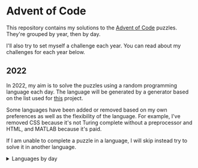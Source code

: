 # Advent of Code

This repository contains my solutions to the
[Advent of Code](https://adventofcode.com/) puzzles. They're grouped by year,
then by day.

I'll also try to set myself a challenge each year. You can read about my
challenges for each year below.

## 2022

In 2022, my aim is to solve the puzzles using a random programming language
each day. The language will be generated by a generator based on the list used
for [this](https://perchance.org/programming-languge) project.

Some languages have been added or removed based on my own preferences as well
as the flexibility of the language. For example, I've removed CSS because it's
not Turing complete without a preprocessor and HTML, and MATLAB because it's
paid.

If I am unable to complete a puzzle in a language, I will skip instead try to
solve it in another language.

<details>
<summary>Languages by day</summary>

| Day | Language                     | Notes                                                                                       |
|-----|------------------------------|---------------------------------------------------------------------------------------------|
| 1   | [Awk](./2022/day_1)          |                                                                                             |
| 2   | [Scratch](./2022/day_2)      |                                                                                             |
| 3   | [Ladder Logic](./2022/day_3) | Ladder Logic doesn't have great support for text manipulation.<br>Completed day 3 in Python |

</details>
